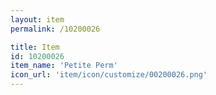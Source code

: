 ```yaml
---
layout: item
permalink: /10200026

title: Item
id: 10200026
item_name: 'Petite Perm'
icon_url: 'item/icon/customize/00200026.png'
---
```

